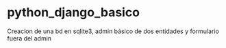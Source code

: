 python_django_basico
====================

Creacion de una bd en sqlite3, admin básico de dos entidades y formulario fuera del admin
